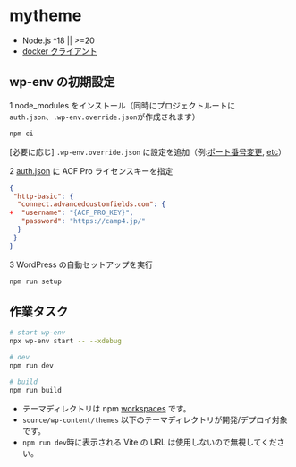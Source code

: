 # mytheme

- Node.js ^18 || >=20
- [docker クライアント](https://www.docker.com/get-started)

## wp-env の初期設定

1 node_modules をインストール（同時にプロジェクトルートに`auth.json`、`.wp-env.override.json`が作成されます）

```sh
npm ci
```

[必要に応じ] `.wp-env.override.json` に設定を追加（例:[ポート番号変更](https://github.com/WordPress/gutenberg/tree/HEAD/packages/env#custom-port-numbers), [etc](https://github.com/WordPress/gutenberg/tree/HEAD/packages/env#examples)）

2 [auth.json](https://www.advancedcustomfields.com/resources/installing-acf-pro-with-composer/) に ACF Pro ライセンスキーを指定

```json
{
 "http-basic": {
  "connect.advancedcustomfields.com": {
+  "username": "{ACF_PRO_KEY}",
   "password": "https://camp4.jp/"
  }
 }
}
```

3 WordPress の自動セットアップを実行

```sh
npm run setup
```

## 作業タスク

```sh
# start wp-env
npx wp-env start -- --xdebug

# dev
npm run dev

# build
npm run build
```

- テーマディレクトリは npm [workspaces](https://docs.npmjs.com/cli/v7/using-npm/workspaces) です。
- `source/wp-content/themes` 以下のテーマディレクトリが開発/デプロイ対象です。
- `npm run dev`時に表示される Vite の URL は使用しないので無視してください。
